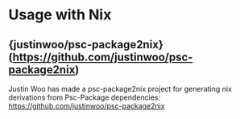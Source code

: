 # Usage with Nix

## {justinwoo/psc-package2nix}(https://github.com/justinwoo/psc-package2nix)

Justin Woo has made a psc-package2nix project for generating nix derivations from Psc-Package dependencies: <https://github.com/justinwoo/psc-package2nix>

